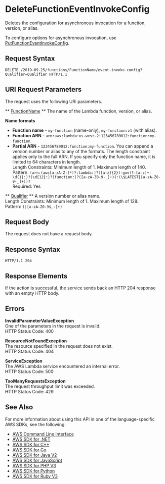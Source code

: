 # DeleteFunctionEventInvokeConfig<a name="API_DeleteFunctionEventInvokeConfig"></a>

Deletes the configuration for asynchronous invocation for a function, version, or alias\.

To configure options for asynchronous invocation, use [PutFunctionEventInvokeConfig](API_PutFunctionEventInvokeConfig.md)\.

## Request Syntax<a name="API_DeleteFunctionEventInvokeConfig_RequestSyntax"></a>

```
DELETE /2019-09-25/functions/FunctionName/event-invoke-config?Qualifier=Qualifier HTTP/1.1
```

## URI Request Parameters<a name="API_DeleteFunctionEventInvokeConfig_RequestParameters"></a>

The request uses the following URI parameters\.

 ** [FunctionName](#API_DeleteFunctionEventInvokeConfig_RequestSyntax) **   <a name="SSS-DeleteFunctionEventInvokeConfig-request-FunctionName"></a>
The name of the Lambda function, version, or alias\.  

**Name formats**
+  **Function name** \- `my-function` \(name\-only\), `my-function:v1` \(with alias\)\.
+  **Function ARN** \- `arn:aws:lambda:us-west-2:123456789012:function:my-function`\.
+  **Partial ARN** \- `123456789012:function:my-function`\.
You can append a version number or alias to any of the formats\. The length constraint applies only to the full ARN\. If you specify only the function name, it is limited to 64 characters in length\.  
Length Constraints: Minimum length of 1\. Maximum length of 140\.  
Pattern: `(arn:(aws[a-zA-Z-]*)?:lambda:)?([a-z]{2}(-gov)?-[a-z]+-\d{1}:)?(\d{12}:)?(function:)?([a-zA-Z0-9-_]+)(:(\$LATEST|[a-zA-Z0-9-_]+))?`   
Required: Yes

 ** [Qualifier](#API_DeleteFunctionEventInvokeConfig_RequestSyntax) **   <a name="SSS-DeleteFunctionEventInvokeConfig-request-Qualifier"></a>
A version number or alias name\.  
Length Constraints: Minimum length of 1\. Maximum length of 128\.  
Pattern: `(|[a-zA-Z0-9$_-]+)` 

## Request Body<a name="API_DeleteFunctionEventInvokeConfig_RequestBody"></a>

The request does not have a request body\.

## Response Syntax<a name="API_DeleteFunctionEventInvokeConfig_ResponseSyntax"></a>

```
HTTP/1.1 204
```

## Response Elements<a name="API_DeleteFunctionEventInvokeConfig_ResponseElements"></a>

If the action is successful, the service sends back an HTTP 204 response with an empty HTTP body\.

## Errors<a name="API_DeleteFunctionEventInvokeConfig_Errors"></a>

 **InvalidParameterValueException**   
One of the parameters in the request is invalid\.  
HTTP Status Code: 400

 **ResourceNotFoundException**   
The resource specified in the request does not exist\.  
HTTP Status Code: 404

 **ServiceException**   
The AWS Lambda service encountered an internal error\.  
HTTP Status Code: 500

 **TooManyRequestsException**   
The request throughput limit was exceeded\.  
HTTP Status Code: 429

## See Also<a name="API_DeleteFunctionEventInvokeConfig_SeeAlso"></a>

For more information about using this API in one of the language\-specific AWS SDKs, see the following:
+  [AWS Command Line Interface](https://docs.aws.amazon.com/goto/aws-cli/lambda-2015-03-31/DeleteFunctionEventInvokeConfig) 
+  [AWS SDK for \.NET](https://docs.aws.amazon.com/goto/DotNetSDKV3/lambda-2015-03-31/DeleteFunctionEventInvokeConfig) 
+  [AWS SDK for C\+\+](https://docs.aws.amazon.com/goto/SdkForCpp/lambda-2015-03-31/DeleteFunctionEventInvokeConfig) 
+  [AWS SDK for Go](https://docs.aws.amazon.com/goto/SdkForGoV1/lambda-2015-03-31/DeleteFunctionEventInvokeConfig) 
+  [AWS SDK for Java V2](https://docs.aws.amazon.com/goto/SdkForJavaV2/lambda-2015-03-31/DeleteFunctionEventInvokeConfig) 
+  [AWS SDK for JavaScript](https://docs.aws.amazon.com/goto/AWSJavaScriptSDK/lambda-2015-03-31/DeleteFunctionEventInvokeConfig) 
+  [AWS SDK for PHP V3](https://docs.aws.amazon.com/goto/SdkForPHPV3/lambda-2015-03-31/DeleteFunctionEventInvokeConfig) 
+  [AWS SDK for Python](https://docs.aws.amazon.com/goto/boto3/lambda-2015-03-31/DeleteFunctionEventInvokeConfig) 
+  [AWS SDK for Ruby V3](https://docs.aws.amazon.com/goto/SdkForRubyV3/lambda-2015-03-31/DeleteFunctionEventInvokeConfig) 